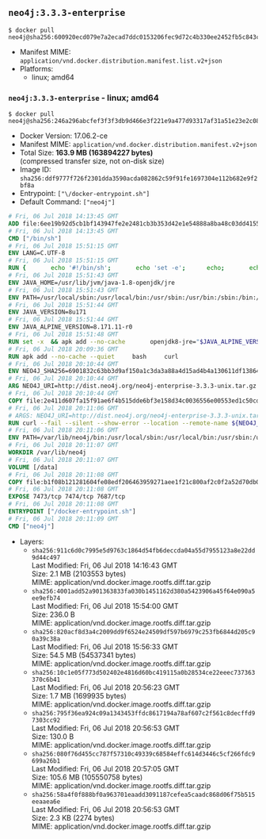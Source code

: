 ## `neo4j:3.3.3-enterprise`

```console
$ docker pull neo4j@sha256:600920ecd079e7a2ecad7ddc0153206fec9d72c4b330ee2452fb5c843c70102f
```

-	Manifest MIME: `application/vnd.docker.distribution.manifest.list.v2+json`
-	Platforms:
	-	linux; amd64

### `neo4j:3.3.3-enterprise` - linux; amd64

```console
$ docker pull neo4j@sha256:246a296abcfef3f3f3db9d466e3f221e9a477d93317af31a51e23e2c08c155d8
```

-	Docker Version: 17.06.2-ce
-	Manifest MIME: `application/vnd.docker.distribution.manifest.v2+json`
-	Total Size: **163.9 MB (163894227 bytes)**  
	(compressed transfer size, not on-disk size)
-	Image ID: `sha256:ddf9777f726f2301dda3590acda082862c59f91fe1697304e112b682e9f2bf8a`
-	Entrypoint: `["\/docker-entrypoint.sh"]`
-	Default Command: `["neo4j"]`

```dockerfile
# Fri, 06 Jul 2018 14:13:45 GMT
ADD file:6ee19b92d5cb1bf143947fe2e2481cb3b353d42e1e54888a8ba48c03dd4155f2 in / 
# Fri, 06 Jul 2018 14:13:45 GMT
CMD ["/bin/sh"]
# Fri, 06 Jul 2018 15:51:15 GMT
ENV LANG=C.UTF-8
# Fri, 06 Jul 2018 15:51:15 GMT
RUN { 		echo '#!/bin/sh'; 		echo 'set -e'; 		echo; 		echo 'dirname "$(dirname "$(readlink -f "$(which javac || which java)")")"'; 	} > /usr/local/bin/docker-java-home 	&& chmod +x /usr/local/bin/docker-java-home
# Fri, 06 Jul 2018 15:51:43 GMT
ENV JAVA_HOME=/usr/lib/jvm/java-1.8-openjdk/jre
# Fri, 06 Jul 2018 15:51:43 GMT
ENV PATH=/usr/local/sbin:/usr/local/bin:/usr/sbin:/usr/bin:/sbin:/bin:/usr/lib/jvm/java-1.8-openjdk/jre/bin:/usr/lib/jvm/java-1.8-openjdk/bin
# Fri, 06 Jul 2018 15:51:44 GMT
ENV JAVA_VERSION=8u171
# Fri, 06 Jul 2018 15:51:44 GMT
ENV JAVA_ALPINE_VERSION=8.171.11-r0
# Fri, 06 Jul 2018 15:51:48 GMT
RUN set -x 	&& apk add --no-cache 		openjdk8-jre="$JAVA_ALPINE_VERSION" 	&& [ "$JAVA_HOME" = "$(docker-java-home)" ]
# Fri, 06 Jul 2018 20:09:36 GMT
RUN apk add --no-cache --quiet     bash     curl
# Fri, 06 Jul 2018 20:10:44 GMT
ENV NEO4J_SHA256=6901832c63bb3d9af150a1c3da3a88a4d15ad4b4a130611df138648d4c25f1a8 NEO4J_TARBALL=neo4j-enterprise-3.3.3-unix.tar.gz NEO4J_EDITION=enterprise
# Fri, 06 Jul 2018 20:10:44 GMT
ARG NEO4J_URI=http://dist.neo4j.org/neo4j-enterprise-3.3.3-unix.tar.gz
# Fri, 06 Jul 2018 20:10:44 GMT
COPY file:2e411d607fa15f91ae6f4b515dde6bf3e158d34c0036556e00553ed1c50cd63d in /tmp/ 
# Fri, 06 Jul 2018 20:11:06 GMT
# ARGS: NEO4J_URI=http://dist.neo4j.org/neo4j-enterprise-3.3.3-unix.tar.gz
RUN curl --fail --silent --show-error --location --remote-name ${NEO4J_URI}     && echo "${NEO4J_SHA256}  ${NEO4J_TARBALL}" | sha256sum -csw -     && tar --extract --file ${NEO4J_TARBALL} --directory /var/lib     && mv /var/lib/neo4j-* /var/lib/neo4j     && rm ${NEO4J_TARBALL}     && mv /var/lib/neo4j/data /data     && ln -s /data /var/lib/neo4j/data     && apk del curl
# Fri, 06 Jul 2018 20:11:06 GMT
ENV PATH=/var/lib/neo4j/bin:/usr/local/sbin:/usr/local/bin:/usr/sbin:/usr/bin:/sbin:/bin:/usr/lib/jvm/java-1.8-openjdk/jre/bin:/usr/lib/jvm/java-1.8-openjdk/bin
# Fri, 06 Jul 2018 20:11:07 GMT
WORKDIR /var/lib/neo4j
# Fri, 06 Jul 2018 20:11:07 GMT
VOLUME [/data]
# Fri, 06 Jul 2018 20:11:08 GMT
COPY file:b1f08b121281604fe08edf206463959271aee1f21c800af2c0f2a52d70db0f3e in /docker-entrypoint.sh 
# Fri, 06 Jul 2018 20:11:08 GMT
EXPOSE 7473/tcp 7474/tcp 7687/tcp
# Fri, 06 Jul 2018 20:11:08 GMT
ENTRYPOINT ["/docker-entrypoint.sh"]
# Fri, 06 Jul 2018 20:11:09 GMT
CMD ["neo4j"]
```

-	Layers:
	-	`sha256:911c6d0c7995e5d9763c1864d54fb6deccda04a55d7955123a8e22dd9d44c497`  
		Last Modified: Fri, 06 Jul 2018 14:16:43 GMT  
		Size: 2.1 MB (2103553 bytes)  
		MIME: application/vnd.docker.image.rootfs.diff.tar.gzip
	-	`sha256:4001add52a901363833fa030b1451162d380a5423906a45f64e090a5ee9efb74`  
		Last Modified: Fri, 06 Jul 2018 15:54:00 GMT  
		Size: 236.0 B  
		MIME: application/vnd.docker.image.rootfs.diff.tar.gzip
	-	`sha256:820acf8d3a4c2009dd9f6524e24509df597b6979c253fb6844d205c90a39c38a`  
		Last Modified: Fri, 06 Jul 2018 15:56:33 GMT  
		Size: 54.5 MB (54537341 bytes)  
		MIME: application/vnd.docker.image.rootfs.diff.tar.gzip
	-	`sha256:10c1e05f773d502402e4816d60bc419115a0b28534ce22eeec737363370c6b41`  
		Last Modified: Fri, 06 Jul 2018 20:56:23 GMT  
		Size: 1.7 MB (1699935 bytes)  
		MIME: application/vnd.docker.image.rootfs.diff.tar.gzip
	-	`sha256:795f36ea924c09a1343453ffdc8617194a78af607c2f561c8decffd97303cc92`  
		Last Modified: Fri, 06 Jul 2018 20:56:53 GMT  
		Size: 130.0 B  
		MIME: application/vnd.docker.image.rootfs.diff.tar.gzip
	-	`sha256:080f76d455cc787f57310c49339c68584effc614d3446c5cf266fdc9699a26b1`  
		Last Modified: Fri, 06 Jul 2018 20:57:05 GMT  
		Size: 105.6 MB (105550758 bytes)  
		MIME: application/vnd.docker.image.rootfs.diff.tar.gzip
	-	`sha256:58a4f0f888bf0a963701eaadd3091187cefea5caadc868d06f75b515eeaaea6e`  
		Last Modified: Fri, 06 Jul 2018 20:56:53 GMT  
		Size: 2.3 KB (2274 bytes)  
		MIME: application/vnd.docker.image.rootfs.diff.tar.gzip
